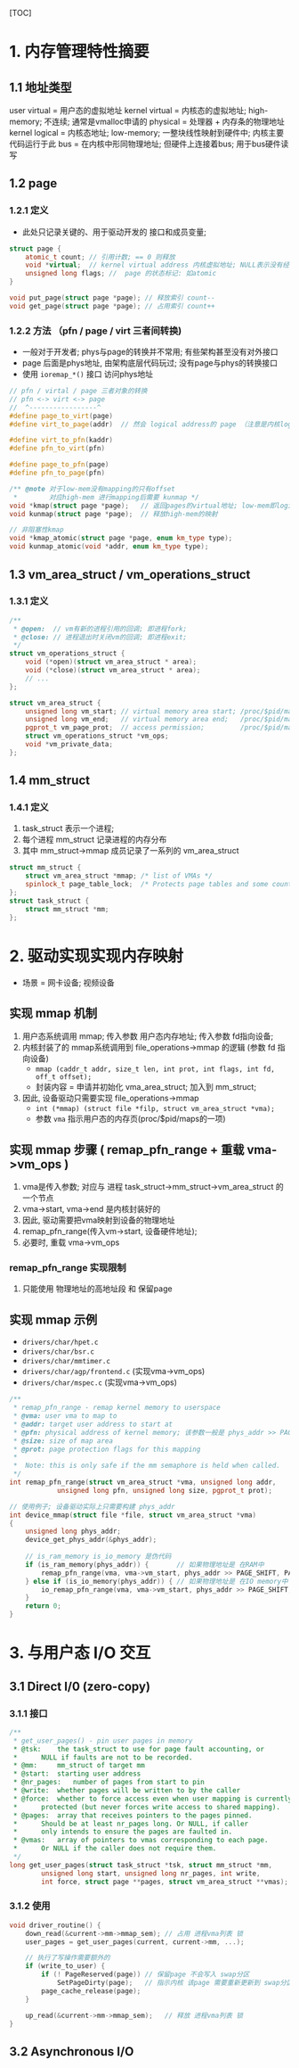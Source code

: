 [TOC]
# 1. 内存管理特性摘要
## 1.1 地址类型
user virtual    = 用户态的虚拟地址
kernel virtual  = 内核态的虚拟地址; high-memory; 不连续; 通常是vmalloc申请的 
physical        = 处理器 + 内存条的物理地址
kernel logical  = 内核态地址; low-memory; 一整块线性映射到硬件中; 内核主要代码运行于此
bus             = 在内核中形同物理地址; 但硬件上连接着bus; 用于bus硬件读写
## 1.2  page
### 1.2.1 定义
+ 此处只记录关键的、用于驱动开发的 接口和成员变量; 
```c++
struct page {
    atomic_t count; // 引用计数; == 0 则释放
    void *virtual;  // kernel virtual address 内核虚拟地址; NULL表示没有经过映射(kmap)
    unsigned long flags; //  page 的状态标记: 如atomic 
}

void put_page(struct page *page); // 释放索引 count--
void get_page(struct page *page); // 占用索引 count++
```
### 1.2.2 方法 （pfn / page / virt 三者间转换)
+ 一般对于开发者; phys与page的转换并不常用; 有些架构甚至没有对外接口
+ page 后面是phys地址, 由架构底层代码玩过; 没有page与phys的转换接口
+ 使用 `ioremap_*()` 接口 访问phys地址
```c++
// pfn / virtal / page 三者对象的转换
// pfn <-> virt <-> page
//  ^-----------------^
#define page_to_virt(page)	
#define virt_to_page(addr)	// 然会 logical address的 page （注意是内核logical地址; 不是内核virtual地址)

#define virt_to_pfn(kaddr)
#define pfn_to_virt(pfn)

#define page_to_pfn(page)
#define pfn_to_page(pfn)

/** @note 对于low-mem没有mapping的只有offset
 *        对应high-mem 进行mapping后需要 kunmap */
void *kmap(struct page *page);   // 返回pages的virtual地址; low-mem即logical address; high-mem则建立映射
void kunmap(struct page *page);  // 释放high-mem的映射

// 非阻塞性kmap
void *kmap_atomic(struct page *page, enum km_type type);
void kunmap_atomic(void *addr, enum km_type type);
```

## 1.3 vm_area_struct / vm_operations_struct
### 1.3.1 定义
```c++
/**
 * @open:  // vm有新的进程引用的回调; 即进程fork;
 * @close: // 进程退出时关闭vm的回调; 即进程exit;
 */
struct vm_operations_struct {
    void (*open)(struct vm_area_struct * area);  
	void (*close)(struct vm_area_struct * area);
    // ...
};

struct vm_area_struct {
    unsigned long vm_start; // virtual memory area start; /proc/$pid/maps 第一列
    unsigned long vm_end;   // virtual memory area end;   /proc/$pid/maps 第二列
    pgprot_t vm_page_prot;  // access permission;         /proc/$pid/maps 第三列
    struct vm_operations_struct *vm_ops;
    void *vm_private_data;
};
```

## 1.4 mm_struct
### 1.4.1 定义
1. task_struct 表示一个进程;
2. 每个进程 mm_struct 记录进程的内存分布
3. 其中 mm_struct->mmap 成员记录了一系列的 vm_area_struct
```c++
struct mm_struct {
    struct vm_area_struct *mmap; /* list of VMAs */
    spinlock_t page_table_lock;  /* Protects page tables and some counters */ /* 例如: 驱动改写用户进程的映射 */
};
struct task_struct {
    struct mm_struct *mm;
};
```

# 2. 驱动实现实现内存映射
+ 场景 = 网卡设备; 视频设备
## 实现 mmap 机制
1. 用户态系统调用 mmap; 传入参数 用户态内存地址; 传入参数 fd指向设备;
2. 内核封装了的 mmap系统调用到 file_operations->mmap 的逻辑 (参数 fd 指向设备)
    + `mmap (caddr_t addr, size_t len, int prot, int flags, int fd, off_t offset);`
    + 封装内容 = 申请并初始化 vma_area_struct; 加入到 mm_struct;
3. 因此, 设备驱动只需要实现 file_operations->mmap
    + `int (*mmap) (struct file *filp, struct vm_area_struct *vma);`
    + 参数 `vma` 指示用户态的内存页(proc/$pid/maps的一项) 

## 实现 mmap 步骤 ( remap_pfn_range + 重载 vma->vm_ops )
1. vma是传入参数; 对应与 进程 task_struct->mm_struct->vm_area_struct 的一个节点
2. vma->start, vma->end 是内核封装好的
3. 因此, 驱动需要把vma映射到设备的物理地址
4. remap_pfn_range(传入vm->start, 设备硬件地址);
5. 必要时, 重载 vma->vm_ops
### remap_pfn_range 实现限制
1. 只能使用 物理地址的高地址段 和 保留page

## 实现 mmap 示例 
+ `drivers/char/hpet.c`
+ `drivers/char/bsr.c`
+ `drivers/char/mmtimer.c`
+ `drivers/char/agp/frontend.c` (实现vma->vm_ops)
+ `drivers/char/mspec.c`        (实现vma->vm_ops)
```c++
/**
 * remap_pfn_range - remap kernel memory to userspace
 * @vma: user vma to map to
 * @addr: target user address to start at
 * @pfn: physical address of kernel memory; 该参数一般是 phys_addr >> PAGE_SIZE
 * @size: size of map area
 * @prot: page protection flags for this mapping
 *
 *  Note: this is only safe if the mm semaphore is held when called.
 */
int remap_pfn_range(struct vm_area_struct *vma, unsigned long addr,
		    unsigned long pfn, unsigned long size, pgprot_t prot);

// 使用例子; 设备驱动实际上只需要构建 phys_addr
int device_mmap(struct file *file, struct vm_area_struct *vma)
{
    unsigned long phys_addr;
    device_get_phys_addr(&phys_addr);
    
    // is_ram_memory is_io_memory 是伪代码
    if (is_ram_memory(phys_addr)) {       // 如果物理地址是 在RAM中
        remap_pfn_range(vma, vma->vm_start, phys_addr >> PAGE_SHIFT, PAGE_SIZE, vma->vm_page_prot);
    } else if (is_io_memory(phys_addr)) { // 如果物理地址是 在IO memory中
        io_remap_pfn_range(vma, vma->vm_start, phys_addr >> PAGE_SHIFT, PAGE_SIZE, vma->vm_page_prot);
    }
    return 0;
}
```

# 3. 与用户态 I/O 交互
## 3.1 Direct I/0 (zero-copy)
### 3.1.1 接口
```c++
/**
 * get_user_pages() - pin user pages in memory                          <-- 获取用户进程 page
 * @tsk:	the task_struct to use for page fault accounting, or
 *		NULL if faults are not to be recorded.
 * @mm:		mm_struct of target mm
 * @start:	starting user address
 * @nr_pages:	number of pages from start to pin                       <-- 指示传出数组的长度
 * @write:	whether pages will be written to by the caller
 * @force:	whether to force access even when user mapping is currently
 *		protected (but never forces write access to shared mapping).
 * @pages:	array that receives pointers to the pages pinned.           <-- 传出参数
 *		Should be at least nr_pages long. Or NULL, if caller
 *		only intends to ensure the pages are faulted in.
 * @vmas:	array of pointers to vmas corresponding to each page.       <-- 传出参数
 *		Or NULL if the caller does not require them.
 */
long get_user_pages(struct task_struct *tsk, struct mm_struct *mm,
	    unsigned long start, unsigned long nr_pages, int write,
		int force, struct page **pages, struct vm_area_struct **vmas);
```
### 3.1.2 使用
```c++
void driver_routine() {
    down_read(&current->mm->mmap_sem); // 占用 进程vma列表 锁
    user_pages = get_user_pages(current, current->mm, ...);

    // 执行了写操作需要额外的
    if (write_to_user) {
        if (! PageReserved(page)) // 保留page 不会写入 swap分区
            SetPageDirty(page);   // 指示内核 该page 需要重新更新到 swap分区中(如果swap分区中存在)
        page_cache_release(page);
    }

    up_read(&current->mm->mmap_sem);   // 释放 进程vma列表 锁
}
``` 

## 3.2 Asynchronous I/O






